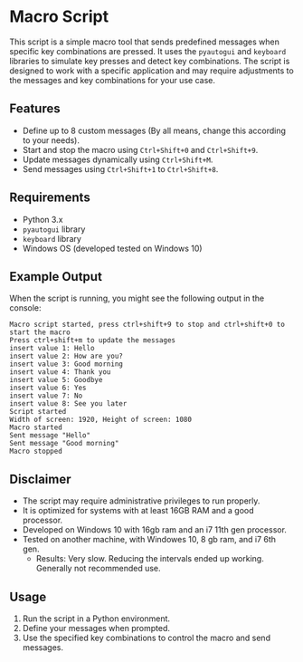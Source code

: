 # Macro Script

This script is a simple macro tool that sends predefined messages when specific key combinations are pressed. It uses the `pyautogui` and `keyboard` libraries to simulate key presses and detect key combinations. The script is designed to work with a specific application and may require adjustments to the messages and key combinations for your use case.

## Features
- Define up to 8 custom messages (By all means, change this according to your needs).
- Start and stop the macro using `Ctrl+Shift+0` and `Ctrl+Shift+9`.
- Update messages dynamically using `Ctrl+Shift+M`.
- Send messages using `Ctrl+Shift+1` to `Ctrl+Shift+8`.

## Requirements
- Python 3.x
- `pyautogui` library
- `keyboard` library
- Windows OS (developed tested on Windows 10)

## Example Output
When the script is running, you might see the following output in the console:

```
Macro script started, press ctrl+shift+9 to stop and ctrl+shift+0 to start the macro
Press ctrl+shift+m to update the messages
insert value 1: Hello
insert value 2: How are you?
insert value 3: Good morning
insert value 4: Thank you
insert value 5: Goodbye
insert value 6: Yes
insert value 7: No
insert value 8: See you later
Script started
Width of screen: 1920, Height of screen: 1080
Macro started
Sent message "Hello"
Sent message "Good morning"
Macro stopped
```

## Disclaimer
- The script may require administrative privileges to run properly.
- It is optimized for systems with at least 16GB RAM and a good processor.
- Developed on Windows 10 with 16gb ram and an i7 11th gen processor.
- Tested on another machine, with Windowes 10, 8 gb ram, and i7 6th gen. 
  - Results: Very slow. Reducing the intervals ended up working. Generally not recommended use. 

## Usage
1. Run the script in a Python environment.
2. Define your messages when prompted.
3. Use the specified key combinations to control the macro and send messages.
